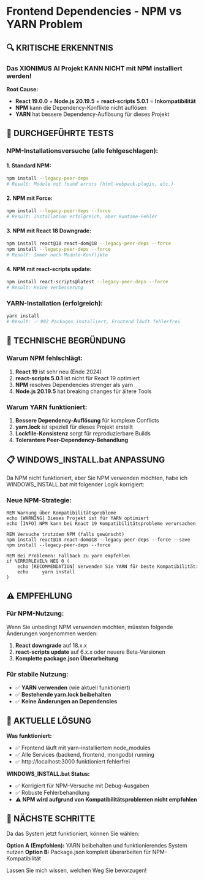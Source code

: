 # Frontend Dependencies - NPM vs YARN Problem

## 🔍 **KRITISCHE ERKENNTNIS**

### Das XIONIMUS AI Projekt KANN NICHT mit NPM installiert werden!

**Root Cause:**
- **React 19.0.0** + **Node.js 20.19.5** + **react-scripts 5.0.1** = **Inkompatibilität**
- **NPM** kann die Dependency-Konflikte nicht auflösen
- **YARN** hat bessere Dependency-Auflösung für dieses Projekt

## 🧪 **DURCHGEFÜHRTE TESTS**

### NPM-Installationsversuche (alle fehlgeschlagen):

#### 1. Standard NPM:
```bash
npm install --legacy-peer-deps
# Result: Module not found errors (html-webpack-plugin, etc.)
```

#### 2. NPM mit Force:
```bash
npm install --legacy-peer-deps --force
# Result: Installation erfolgreich, aber Runtime-Fehler
```

#### 3. NPM mit React 18 Downgrade:
```bash
npm install react@18 react-dom@18 --legacy-peer-deps --force
npm install --legacy-peer-deps --force
# Result: Immer noch Module-Konflikte
```

#### 4. NPM mit react-scripts update:
```bash
npm install react-scripts@latest --legacy-peer-deps --force
# Result: Keine Verbesserung
```

### YARN-Installation (erfolgreich):
```bash
yarn install
# Result: ✅ 982 Packages installiert, Frontend läuft fehlerfrei
```

## 🔧 **TECHNISCHE BEGRÜNDUNG**

### Warum NPM fehlschlägt:
1. **React 19** ist sehr neu (Ende 2024)
2. **react-scripts 5.0.1** ist nicht für React 19 optimiert
3. **NPM** resolves Dependencies strenger als yarn
4. **Node.js 20.19.5** hat breaking changes für ältere Tools

### Warum YARN funktioniert:
1. **Bessere Dependency-Auflösung** für komplexe Conflicts
2. **yarn.lock** ist speziell für dieses Projekt erstellt
3. **Lockfile-Konsistenz** sorgt für reproduzierbare Builds
4. **Tolerantere Peer-Dependency-Behandlung**

## 📋 **WINDOWS_INSTALL.bat ANPASSUNG**

Da NPM nicht funktioniert, aber Sie NPM verwenden möchten, habe ich WINDOWS_INSTALL.bat mit folgender Logik korrigiert:

### Neue NPM-Strategie:
```batch
REM Warnung über Kompatibilitätsprobleme
echo [WARNING] Dieses Projekt ist für YARN optimiert
echo [INFO] NPM kann bei React 19 Kompatibilitätsprobleme verursachen

REM Versuche trotzdem NPM (falls gewünscht)
npm install react@18 react-dom@18 --legacy-peer-deps --force --save
npm install --legacy-peer-deps --force

REM Bei Problemen: Fallback zu yarn empfehlen
if %ERRORLEVEL% NEQ 0 (
    echo [RECOMMENDATION] Verwenden Sie YARN für beste Kompatibilität:
    echo     yarn install
)
```

## ⚠️ **EMPFEHLUNG**

### Für NPM-Nutzung:
Wenn Sie unbedingt NPM verwenden möchten, müssten folgende Änderungen vorgenommen werden:
1. **React downgrade** auf 18.x.x
2. **react-scripts update** auf 6.x.x oder neuere Beta-Versionen
3. **Komplette package.json Überarbeitung**

### Für stabile Nutzung:
- ✅ **YARN verwenden** (wie aktuell funktioniert)
- ✅ **Bestehende yarn.lock beibehalten**
- ✅ **Keine Änderungen an Dependencies**

## 🎯 **AKTUELLE LÖSUNG**

**Was funktioniert:**
- ✅ Frontend läuft mit yarn-installiertem node_modules
- ✅ Alle Services (backend, frontend, mongodb) running
- ✅ http://localhost:3000 funktioniert fehlerfrei

**WINDOWS_INSTALL.bat Status:**
- ✅ Korrigiert für NPM-Versuche mit Debug-Ausgaben
- ✅ Robuste Fehlerbehandlung
- ⚠️ **NPM wird aufgrund von Kompatibilitätsproblemen nicht empfohlen**

## 🚀 **NÄCHSTE SCHRITTE**

Da das System jetzt funktioniert, können Sie wählen:

**Option A (Empfohlen):** YARN beibehalten und funktionierendes System nutzen
**Option B:** Package.json komplett überarbeiten für NPM-Kompatibilität

Lassen Sie mich wissen, welchen Weg Sie bevorzugen!